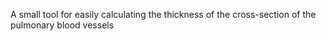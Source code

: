 A small tool for easily calculating the thickness of the cross-section of the pulmonary blood vessels
